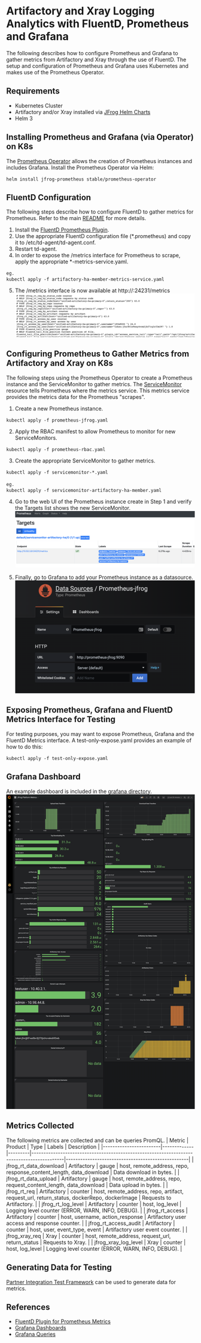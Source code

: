 # Artifactory and Xray Logging Analytics with FluentD, Prometheus and Grafana
The following describes how to configure Prometheus and Grafana to gather metrics from Artifactory and Xray through the use of FluentD. The setup and configuration of Prometheus and Grafana uses Kubernetes and makes use of the Prometheus Operator.

## Requirements
* Kubernetes Cluster
* Artifactory and/or Xray installed via [JFrog Helm Charts](https://github.com/jfrog/charts)
* Helm 3

## Installing Prometheus and Grafana (via Operator) on K8s
The [Prometheus Operator](https://coreos.com/operators/prometheus/docs/latest/) allows the creation of Prometheus instances and includes Grafana. Install the Prometheus Operator via Helm:

```
helm install jfrog-prometheus stable/prometheus-operator
```

## FluentD Configuration
The following steps describe how to configure FluentD to gather metrics for Prometheus. Refer to the main [README](../README.md) for more details.
1. Install the [FluentD Prometheus Plugin](https://github.com/fluent/fluent-plugin-prometheus).
2. Use the appropriate FluentD configuration file (*.prometheus) and copy it to /etc/td-agent/td-agent.conf.
3. Restart td-agent.
4. In order to expose the /metrics interface for Prometheus to scrape, apply the appropriate *-metrics-service.yaml.

```
eg.
kubectl apply -f artifactory-ha-member-metrics-service.yaml
```
5. The /metrics interface is now available at http://<service>:24231/metrics
![metrics](images/metrics.png)

## Configuring Prometheus to Gather Metrics from Artifactory and Xray on K8s
The following steps using the Prometheus Operator to create a Prometheus instance and the ServiceMonitor to gather metrics. The [ServiceMonitor](https://coreos.com/operators/prometheus/docs/latest/user-guides/running-exporters.html) resource tells Prometheus where the metrics service. This metrics service provides the metrics data for the Prometheus "scrapes".
1. Create a new Prometheus instance.
```
kubectl apply -f prometheus-jfrog.yaml
```
2. Apply the RBAC manifest to allow Prometheus to monitor for new ServiceMonitors.
```
kubectl apply -f prometheus-rbac.yaml
```
3. Create the appropriate ServiceMonitor to gather metrics.
```
kubectl apply -f servicemonitor-*.yaml

eg.
kubectl apply -f servicemonitor-artifactory-ha-member.yaml
```
4. Go to the web UI of the Prometheus instance create in Step 1 and verify the Targets list shows the new ServiceMonitor.
![targets](images/targets.png)

5. Finally, go to Grafana to add your Prometheus instance as a datasource.
![datasource](images/datasource.png)

## Exposing Prometheus, Grafana and FluentD Metrics Interface for Testing
For testing purposes, you may want to expose Prometheus, Grafana and the FluentD Metrics interface. A test-only-expose.yaml provides an example of how to do this:
```
kubectl apply -f test-only-expose.yaml
```
## Grafana Dashboard
An example dashboard is included in the [grafana directory](./grafana).
![datasource](images/dashboard.png)

## Metrics Collected
The following metrics are collected and can be queries PromQL.
| Metric                 | Product     | Type    | Labels                                                                                    | Description                                       |
|------------------------|-------------|---------|-------------------------------------------------------------------------------------------|---------------------------------------------------|
| jfrog_rt_data_download | Artifactory | gauge   | host, remote_address, repo, response_content_length, data_download                        | Data download in bytes.                           |
| jfrog_rt_data_upload   | Artifactory | gauge   | host, remote_address, repo, request_content_length, data_download                         | Data upload in bytes.                             |
| jfrog_rt_req           | Artifactory | counter | host, remote_address, repo, artifact, request_url, return_status, dockerRepo, dockerImage | Requests to Artifactory.                          |
| jfrog_rt_log_level     | Artifactory | counter | host, log_level                                                                           | Logging level counter (ERROR, WARN, INFO, DEBUG). |
| jfrog_rt_access        | Artifactory | counter | host, username, action_response                                                           | Artifactory user access and response counter.     |
| jfrog_rt_access_audit  | Artifactory | counter | host, user, event_type, event                                                             | Artifactory user event counter.                   |
| jfrog_xray_req         | Xray        | counter | host, remote_address, request_url, return_status                                          | Requests to Xray.                                 |
| jfrog_xray_log_level   | Xray        | counter | host, log_level                                                                           | Logging level counter (ERROR, WARN, INFO, DEBUG). |

## Generating Data for Testing
[Partner Integration Test Framework](https://github.com/jfrog/partner-integration-tests) can be used to generate data for metrics.

## References
* [FluentD Plugin for Prometheus Metrics](https://github.com/fluent/fluent-plugin-prometheus#supported-metric-types)
* [Grafana Dashboards](https://grafana.com/docs/grafana/latest/features/dashboard/dashboards/)
* [Grafana Queries](https://prometheus.io/docs/prometheus/latest/querying/basics/)